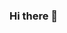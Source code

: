 ### Hi there 👋

<!--
**OMARG11/OMARG11** is a ✨ _special_ ✨ repository because its `README.md` (this file) appears on your GitHub profile.

Here are some ideas to get you started:
- Mi nombre es Omar Guachamin
- Estudio en la Escuela Politecnica Nacional
- 🌱 I’m currently learning 
- 🤔 I’m looking for help with 
- 💬 Ask me about the programming
- 😄 Pronouns:

